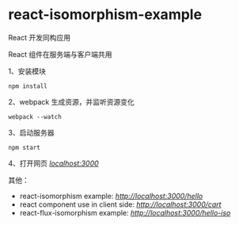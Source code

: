 # react-isomorphism-example

React 开发同构应用

React 组件在服务端与客户端共用

1、安装模块
```
npm install 
```
2、webpack 生成资源，并监听资源变化
```
webpack --watch 
```
3、启动服务器
```
npm start 
```
4、打开网页 *[localhost:3000](localhost:3000)*

其他：

- react-isomorphism example: *[http://localhost:3000/hello](http://localhost:3000/hello)*
- react component use in client side: *[http://localhost:3000/cart](http://localhost:3000/cart)*
- react-flux-isomorphism example: *[http://localhost:3000/hello-iso](http://localhost:3000/cart-iso)*